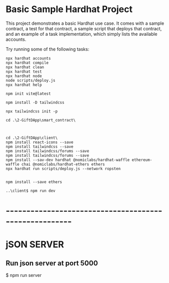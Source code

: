 # Basic Sample Hardhat Project

This project demonstrates a basic Hardhat use case. It comes with a sample contract, a test for that contract, a sample script that deploys that contract, and an example of a task implementation, which simply lists the available accounts.

Try running some of the following tasks:



```shell
npx hardhat accounts
npx hardhat compile
npx hardhat clean
npx hardhat test
npx hardhat node
node scripts/deploy.js
npx hardhat help
```


```
npm init vite@latest

npm install -D tailwindcss

npx tailwindcss init -p

cd .\2-GiftDApp\smart_contract\



cd .\2-GiftDApp\client\
npm install react-icons --save
npm install tailwindcss --save
npm install tailwindcss/forums --save
npm install tailwindcss/forums --save
npm install --sav-dev hardhat @nomiclabs/hardhat-waffle ethereum-waffle chai @nomiclabs/hardhat-ethers ethers
npx hardhat run scripts/deploy.js --network ropsten


npm install --save ethers

..\client$ npm run dev

```

# ------------------------------------------------------
# jSON SERVER
## Run json server at port 5000
$ npm run server
